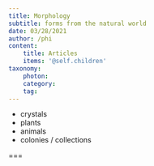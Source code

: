 ```yaml
---
title: Morphology
subtitle: forms from the natural world
date: 03/28/2021
author: /phi
content:
    title: Articles
    items: '@self.children'
taxonomy:
    photon:
    category: 
    tag: 
---
```


- crystals
- plants
- animals
- colonies / collections


===


